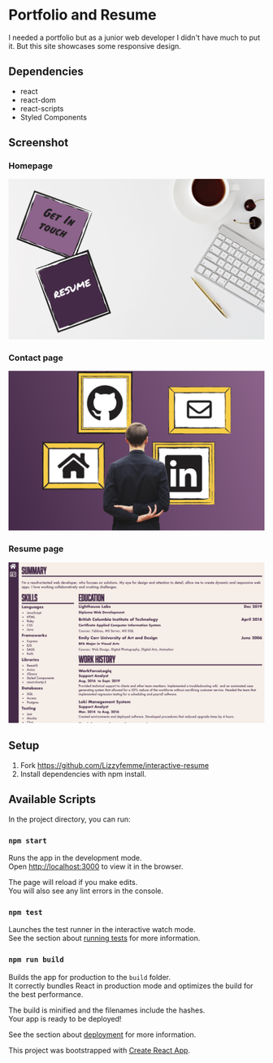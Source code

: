 # Portfolio and Resume

I needed a portfolio but as a junior web developer I didn't have much to put it. But this site showcases some responsive design.

## Dependencies

- react
- react-dom
- react-scripts
- Styled Components

## Screenshot

### Homepage

!["Homepage"](https://github.com/Lizzyfemme/interactive-resume/blob/master/screenshots/homepage.png)

### Contact page

!["Contact page"](https://github.com/Lizzyfemme/interactive-resume/blob/master/screenshots/contact.png)

### Resume page

!["Resume page"](https://github.com/Lizzyfemme/interactive-resume/blob/master/screenshots/resume.png)

## Setup

1. Fork https://github.com/Lizzyfemme/interactive-resume
2. Install dependencies with npm install.

## Available Scripts

In the project directory, you can run:

### `npm start`

Runs the app in the development mode.<br />
Open [http://localhost:3000](http://localhost:3000) to view it in the browser.

The page will reload if you make edits.<br />
You will also see any lint errors in the console.

### `npm test`

Launches the test runner in the interactive watch mode.<br />
See the section about [running tests](https://facebook.github.io/create-react-app/docs/running-tests) for more information.

### `npm run build`

Builds the app for production to the `build` folder.<br />
It correctly bundles React in production mode and optimizes the build for the best performance.

The build is minified and the filenames include the hashes.<br />
Your app is ready to be deployed!

See the section about [deployment](https://facebook.github.io/create-react-app/docs/deployment) for more information.

This project was bootstrapped with [Create React App](https://github.com/facebook/create-react-app).
